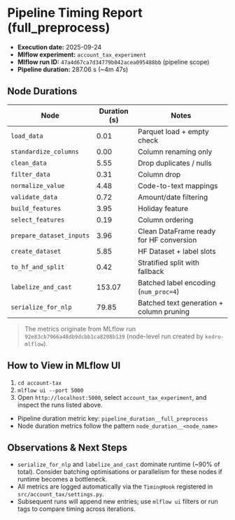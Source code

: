 # Pipeline Timing Report (full_preprocess)

- **Execution date:** 2025-09-24
- **Mlflow experiment:** `account_tax_experiment`
- **Mlflow run ID:** `47a4d67ca7d34779b042acea095488bb` (pipeline scope)
- **Pipeline duration:** 287.06 s (~4m 47s)

## Node Durations
| Node | Duration (s) | Notes |
| --- | --- | --- |
| `load_data` | 0.01 | Parquet load + empty check |
| `standardize_columns` | 0.00 | Column renaming only |
| `clean_data` | 5.55 | Drop duplicates / nulls |
| `filter_data` | 0.31 | Column drop |
| `normalize_value` | 4.48 | Code-to-text mappings |
| `validate_data` | 0.72 | Amount/date filtering |
| `build_features` | 3.95 | Holiday feature |
| `select_features` | 0.19 | Column ordering |
| `prepare_dataset_inputs` | 3.96 | Clean DataFrame ready for HF conversion |
| `create_dataset` | 5.85 | HF Dataset + label slots |
| `to_hf_and_split` | 0.42 | Stratified split with fallback |
| `labelize_and_cast` | 153.07 | Batched label encoding (`num_proc=4`) |
| `serialize_for_nlp` | 79.85 | Batched text generation + column pruning |

> The metrics originate from MLflow run `92e83cb7966a48db9dcbb1ca8208b139` (node-level run created by `kedro-mlflow`).

## How to View in MLflow UI
1. `cd account-tax`
2. `mlflow ui --port 5000`
3. Open `http://localhost:5000`, select `account_tax_experiment`, and inspect the runs listed above.

- Pipeline duration metric key: `pipeline_duration__full_preprocess`
- Node duration metrics follow the pattern `node_duration__<node_name>`

## Observations & Next Steps
- `serialize_for_nlp` and `labelize_and_cast` dominate runtime (~90% of total). Consider batching optimisations or parallelism for these nodes if runtime becomes a bottleneck.
- All metrics are logged automatically via the `TimingHook` registered in `src/account_tax/settings.py`.
- Subsequent runs will append new entries; use `mlflow ui` filters or run tags to compare timing across iterations.
